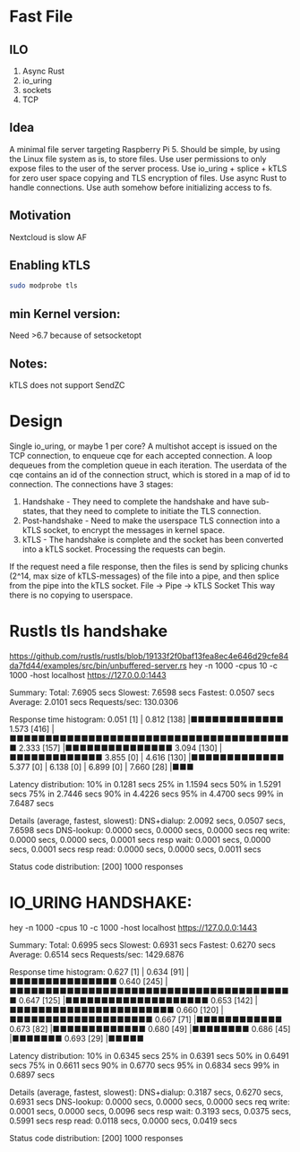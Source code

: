 # Fast File

## ILO
1. Async Rust
2. io_uring
3. sockets
4. TCP

## Idea
A minimal file server targeting Raspberry Pi 5.
Should be simple, by using the Linux file system as is, to store files.
Use user permissions to only expose files to the user of the server process.
Use io_uring + splice + kTLS for zero user space copying and TLS encryption of files.
Use async Rust to handle connections.
Use auth somehow before initializing access to fs.

## Motivation
Nextcloud is slow AF

## Enabling kTLS
```sh
sudo modprobe tls
```

## min Kernel version:
Need >6.7 because of setsocketopt

## Notes:
kTLS does not support SendZC

# Design

Single io_uring, or maybe 1 per core?
A multishot accept is issued on the TCP connection, to enqueue cqe for each accepted connection.
A loop dequeues from the completion queue in each iteration.
The userdata of the cqe contains an id of the connection struct, which is stored in a map of id to connection.
The connections have 3 stages:
1. Handshake - They need to complete the handshake and have sub-states, that they need to complete to initiate the TLS connection.
2. Post-handshake - Need to make the userspace TLS connection into a kTLS socket, to encrypt the messages in kernel space.
3. kTLS - The handshake is complete and the socket has been converted into a kTLS socket. Processing the requests can begin.

If the request need a file response,
then the files is send by splicing chunks (2^14, max size of kTLS-messages) of the file into a pipe,
and then splice from the pipe into the kTLS socket.
File -> Pipe -> kTLS Socket
This way there is no copying to userspace.




# Rustls tls handshake
https://github.com/rustls/rustls/blob/19133f2f0baf13fea8ec4e646d29cfe84da7fd44/examples/src/bin/unbuffered-server.rs
hey -n 1000 -cpus 10 -c 1000 -host localhost https://127.0.0.0:1443

Summary:
  Total:        7.6905 secs
  Slowest:      7.6598 secs
  Fastest:      0.0507 secs
  Average:      2.0101 secs
  Requests/sec: 130.0306


Response time histogram:
  0.051 [1]     |
  0.812 [138]   |■■■■■■■■■■■■■
  1.573 [416]   |■■■■■■■■■■■■■■■■■■■■■■■■■■■■■■■■■■■■■■■■
  2.333 [157]   |■■■■■■■■■■■■■■■
  3.094 [130]   |■■■■■■■■■■■■■
  3.855 [0]     |
  4.616 [130]   |■■■■■■■■■■■■■
  5.377 [0]     |
  6.138 [0]     |
  6.899 [0]     |
  7.660 [28]    |■■■


Latency distribution:
  10% in 0.1281 secs
  25% in 1.1594 secs
  50% in 1.5291 secs
  75% in 2.7446 secs
  90% in 4.4226 secs
  95% in 4.4700 secs
  99% in 7.6487 secs

Details (average, fastest, slowest):
  DNS+dialup:   2.0092 secs, 0.0507 secs, 7.6598 secs
  DNS-lookup:   0.0000 secs, 0.0000 secs, 0.0000 secs
  req write:    0.0000 secs, 0.0000 secs, 0.0001 secs
  resp wait:    0.0001 secs, 0.0000 secs, 0.0001 secs
  resp read:    0.0000 secs, 0.0000 secs, 0.0011 secs

Status code distribution:
  [200] 1000 responses

# IO_URING HANDSHAKE:
hey -n 1000 -cpus 10 -c 1000 -host localhost https://127.0.0.0:1443

Summary:
  Total:        0.6995 secs
  Slowest:      0.6931 secs
  Fastest:      0.6270 secs
  Average:      0.6514 secs
  Requests/sec: 1429.6876


Response time histogram:
  0.627 [1]     |
  0.634 [91]    |■■■■■■■■■■■■■■■
  0.640 [245]   |■■■■■■■■■■■■■■■■■■■■■■■■■■■■■■■■■■■■■■■■
  0.647 [125]   |■■■■■■■■■■■■■■■■■■■■
  0.653 [142]   |■■■■■■■■■■■■■■■■■■■■■■■
  0.660 [120]   |■■■■■■■■■■■■■■■■■■■■
  0.667 [71]    |■■■■■■■■■■■■
  0.673 [82]    |■■■■■■■■■■■■■
  0.680 [49]    |■■■■■■■■
  0.686 [45]    |■■■■■■■
  0.693 [29]    |■■■■■


Latency distribution:
  10% in 0.6345 secs
  25% in 0.6391 secs
  50% in 0.6491 secs
  75% in 0.6611 secs
  90% in 0.6770 secs
  95% in 0.6834 secs
  99% in 0.6897 secs

Details (average, fastest, slowest):
  DNS+dialup:   0.3187 secs, 0.6270 secs, 0.6931 secs
  DNS-lookup:   0.0000 secs, 0.0000 secs, 0.0000 secs
  req write:    0.0001 secs, 0.0000 secs, 0.0096 secs
  resp wait:    0.3193 secs, 0.0375 secs, 0.5991 secs
  resp read:    0.0118 secs, 0.0000 secs, 0.0419 secs

Status code distribution:
  [200] 1000 responses
